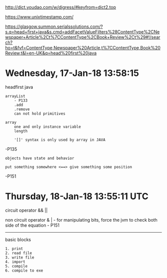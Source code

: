 http://dict.youdao.com/w/digress/#keyfrom=dict2.top  

https://www.unixtimestamp.com/  

https://glasgow.summon.serialssolutions.com/?s.q=head+first+java&s.cmd=addFacetValueFilters%28ContentType%2CNewspaper+Article%2Ct%7CContentType%2CBook+Review%2Ct%29#!/search?ho=t&fvf=ContentType,Newspaper%20Article,t%7CContentType,Book%20Review,t&l=en-UK&q=head%20first%20java

# Wednesday, 17-Jan-18 13:58:15  
headfirst java

    arrayList
        - P133
        .add
        .remove
        can not hold primitives

    array
        one and only instance variable
        length
        
        '[]' syntax is only used by array in JAVA

-P135
    
    objects have state and behavior
    
    put something somewhere <==> give something some position

-P151


# Thursday, 18-Jan-18 13:55:11 UTC  
circuit operator
    && ||
    
non circuit operator
    & |
    - for manipulating bits, force the jvm to check both side of the equation
        - P151
        
        
        
------
basic blocks  

    1. print
    2. read file
    3. write file
    4. import 
    5. compile
    6. compile to exe
    
    
    
